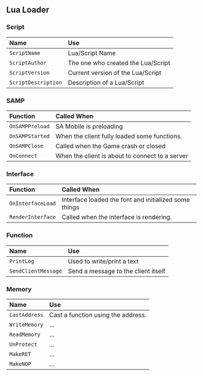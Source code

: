 
## Lua Loader

### Script
| Name | Use             |
| :-------- | :------- |
| `ScriptName` | Lua/Script Name |
| `ScriptAuthor` | The one who created the Lua/Script |
| `ScriptVersion` | Current version of the Lua/Script |
| `ScriptDescription` | Description of a Lua/Script |

### SAMP
| Function | Called When                |
| :-------- | :------- |
| `OnSAMPPreload` | SA Mobile is preloading |
| `OnSAMPStarted` | When the client fully loaded some functions. |
| `OnSAMPClose` | Called when the Game crash or closed |
| `OnConnect` | When the client is about to connect to a server |

### Interface
| Function | Called When                |
| :-------- | :------- |
| `OnInterfaceLoad` | Interface loaded the font and initialized some things |
| `RenderInterface` | Called when the interface is rendering. |

### Function
| Name | Use             |
| :-------- | :------- |
| `PrintLog` | Used to write/print a text |
| `SendClientMessage` | Send a message to the client itself |

### Memory
| Name | Use             |
| :-------- | :------- |
| `CastAddress` | Cast a function using the address. |
| `WriteMemory` | ... |
| `ReadMemory` | ... |
| `UnProtect` | ... |
| `MakeRET` | ... |
| `MakeNOP` | ... |
